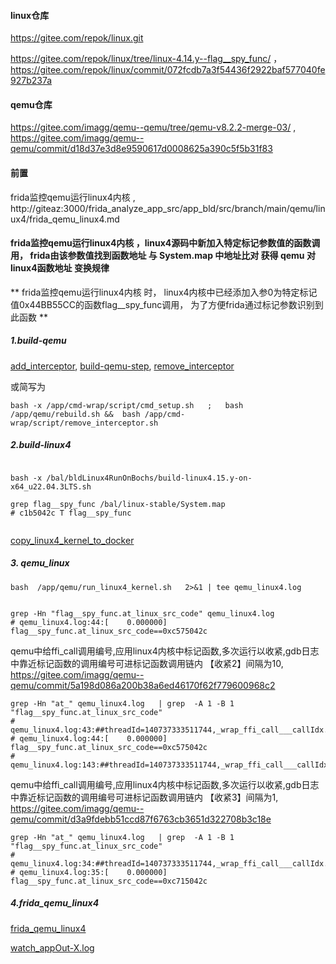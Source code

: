 
#### linux仓库

https://gitee.com/repok/linux.git



https://gitee.com/repok/linux/tree/linux-4.14.y--flag__spy_func/  ， https://gitee.com/repok/linux/commit/072fcdb7a3f54436f2922baf577040fe927b237a

#### qemu仓库


https://gitee.com/imagg/qemu--qemu/tree/qemu-v8.2.2-merge-03/  ,  https://gitee.com/imagg/qemu--qemu/commit/d18d37e3d8e9590617d0008625a390c5f5b31f83
 



#### 前置
frida监控qemu运行linux4内核 , http://giteaz:3000/frida_analyze_app_src/app_bld/src/branch/main/qemu/linux4/frida_qemu_linux4.md


#### frida监控qemu运行linux4内核 ，linux4源码中新加入特定标记参数值的函数调用， frida由该参数值找到函数地址 与 System.map 中地址比对 获得 qemu 对 linux4函数地址 变换规律

** frida监控qemu运行linux4内核 时，  linux4内核中已经添加入参0为特定标记值0x44BB55CC的函数flag__spy_func调用， 为了方便frida通过标记参数识别到此函数 **

##### 1.build-qemu
[add_interceptor](http://giteaz:3000/frida_analyze_app_src/app_bld/src/branch/main/cmd-wrap.md#add_interceptor),
[build-qemu-step](http://giteaz:3000/frida_analyze_app_src/app_bld/src/branch/main/qemu/readme.md#build-qemu-step),
[remove_interceptor](http://giteaz:3000/frida_analyze_app_src/app_bld/src/branch/main/cmd-wrap.md#remove_interceptor)

或简写为
```shell
bash -x /app/cmd-wrap/script/cmd_setup.sh   ;   bash  /app/qemu/rebuild.sh &&  bash /app/cmd-wrap/script/remove_interceptor.sh
```
##### 2.build-linux4
```shell

bash -x /bal/bldLinux4RunOnBochs/build-linux4.15.y-on-x64_u22.04.3LTS.sh

grep flag__spy_func /bal/linux-stable/System.map 
# c1b5042c T flag__spy_func


```


[copy_linux4_kernel_to_docker](http://giteaz:3000/frida_analyze_app_src/app_bld/src/branch/main/qemu/linux4/frida_qemu_linux4.md#copy_linux4_kernel_to_docker)
##### 3. qemu_linux
```shell
bash  /app/qemu/run_linux4_kernel.sh   2>&1 | tee qemu_linux4.log
```

```shell

grep -Hn "flag__spy_func.at_linux_src_code" qemu_linux4.log
# qemu_linux4.log:44:[    0.000000] flag__spy_func.at_linux_src_code==0xc575042c
```

qemu中给ffi_call调用编号,应用linux4内核中标记函数,多次运行以收紧,gdb日志中靠近标记函数的调用编号可进标记函数调用链内 【收紧2】间隔为10,  https://gitee.com/imagg/qemu--qemu/commit/5a198d086a200b38a6ed46170f62f779600968c2
```shell
grep -Hn "at_" qemu_linux4.log   | grep  -A 1 -B 1  "flag__spy_func.at_linux_src_code"
# qemu_linux4.log:43:##threadId=140737333511744,_wrap_ffi_call___callIdx.at_qemu_src_code=4390
# qemu_linux4.log:44:[    0.000000] flag__spy_func.at_linux_src_code==0xc575042c
# qemu_linux4.log:143:##threadId=140737333511744,_wrap_ffi_call___callIdx.at_qemu_src_code=4400
```

qemu中给ffi_call调用编号,应用linux4内核中标记函数,多次运行以收紧,gdb日志中靠近标记函数的调用编号可进标记函数调用链内 【收紧3】间隔为1,  https://gitee.com/imagg/qemu--qemu/commit/d3a9fdebb51ccd87f6763cb3651d322708b3c18e
```shell
grep -Hn "at_" qemu_linux4.log   | grep  -A 1 -B 1  "flag__spy_func.at_linux_src_code"
# qemu_linux4.log:34:##threadId=140737333511744,_wrap_ffi_call___callIdx.at_qemu_src_code=4400
# qemu_linux4.log:35:[    0.000000] flag__spy_func.at_linux_src_code==0xc715042c

```

##### 4.frida_qemu_linux4
[frida_qemu_linux4](http://giteaz:3000/frida_analyze_app_src/app_bld/src/branch/main/qemu/linux4/frida_qemu_linux4.md#frida_qemu_linux4)

[watch_appOut-X.log](http://giteaz:3000/frida_analyze_app_src/app_bld/src/branch/main/qemu/linux4/frida_qemu_linux4_ignoreHugeFunc.md#watch_appout-xlog)